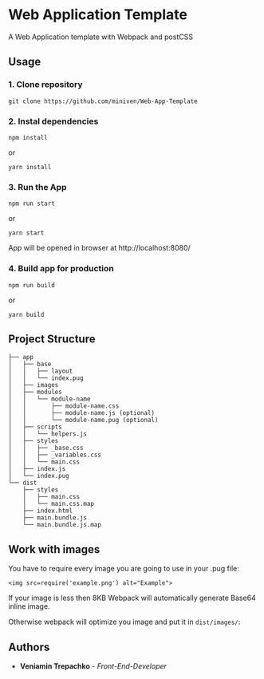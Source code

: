 # Web Application Template

A Web Application template with Webpack and postCSS

## Usage

### 1. Clone repository

```
git clone https://github.com/miniven/Web-App-Template
```

### 2. Instal dependencies

```
npm install
```

or

```
yarn install
```

### 3. Run the App

```
npm run start
```

or

```
yarn start
```

App will be opened in browser at http://localhost:8080/

### 4. Build app for production


```
npm run build
```

or

```
yarn build
```

## Project Structure

    ├── app
    │   ├── base
    │   │   ├── layout
    │   │   └── index.pug
    │   ├── images
    │   ├── modules
    │   │   └── module-name
    │   │       ├── module-name.css
    │   │       ├── module-name.js (optional)
    │   │       └── module-name.pug (optional)
    │   ├── scripts
    │   │   └── helpers.js
    │   ├── styles
    │   │   ├── _base.css
    │   │   ├── _variables.css
    │   │   └── main.css
    │   ├── index.js
    │   └── index.pug
    └── dist
        ├── styles
        │   ├── main.css
        │   └── main.css.map
        ├── index.html
        ├── main.bundle.js
        └── main.bundle.js.map

## Work with images

You have to require every image you are going to use in your .pug file:

```
<img src=require('example.png') alt="Example">
```

If your image is less then 8KB Webpack will automatically generate Base64 inline image.

Otherwise webpack will optimize you image and put it in `dist/images/`:

## Authors

* **Veniamin Trepachko** - *Front-End-Developer*